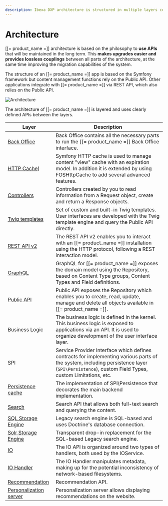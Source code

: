 ```yaml
---
description: Ibexa DXP architecture is structured in multiple layers connected by APIs.
---
```


# Architecture

[[= product_name =]] architecture is based on the philosophy to **use APIs** that will be maintained in the long term. This **makes upgrades easier and provides lossless couplings** between all parts of the architecture, at the same time improving the migration capabilities of the system.

The structure of an [[= product_name =]] app is based on the Symfony framework
but content management functions rely on the Public API.
Other applications integrate with [[= product_name =]] via REST API, which also relies on the Public API.

![Architecture](architecture.png "Architecture")

The architecture of [[= product_name =]] is layered and uses clearly defined APIs between the layers.

| Layer                                               | Description                                                                                                                                                                                    |
|-----------------------------------------------------|------------------------------------------------------------------------------------------------------------------------------------------------------------------------------------------------|
| [Back Office](back_office_configuration.md)         | Back Office contains all the necessary parts to run the [[= product_name =]] Back Office interface.                                                                                            |
| [HTTP Cache](http_cache.md))                        | Symfony HTTP cache is used to manage content "view" cache with an expiration model. In addition it is extended by using FOSHttpCache to add several advanced features.                         |
| [Controllers](controllers.md)                       | Controllers created by you to read information from a Request object, create and return a Response objects.                                                                                    |
| [Twig templates](twig_function_reference.md)        | Set of custom and built-in Twig templates. User interfaces are developed with the Twig template engine and query the Public API directly.                                                      |
| [REST API v2](rest_api_usage.md)                    | The REST API v2 enables you to interact with an [[= product_name =]] installation using the HTTP protocol, following a REST interaction model.                                                 |
| [GraphQL](graphql.md)                               | GraphQL for [[= product_name =]] exposes the domain model using the Repository, based on Content Type groups, Content Types and Field definitions.                                             |
| [Public API](php_api.md)                            | Public API exposes the Repository which enables you to create, read, update, manage and delete all objects available in [[= product_name =]].                                                  |
| Business Logic                                      | The business logic is defined in the kernel. This business logic is exposed to applications via an API. It is used to organize development of the user interface layer.                        |
| SPI                                                 | Service Provider Interface which defines contracts for implementing various parts of the system, including persistence layer (`SPI\Persistence`), custom Field Types, custom Limitations, etc. |
| [Persistence cache](persistence_cache.md)           | The implementation of SPI\Persistence that decorates the main backend implementation.                                                                                                          |
| [Search](search.md)                                 | Search API that allows both full-text search and querying the content.                                                                                                                         |
| [SQL Storage Engine](legacy_search_overview.md)     | Legacy search engine is SQL-based and uses Doctrine's database connection.                                                                                                                     |
| [Solr Storage Engine](solr_overview.md)             | Transparent drop-in replacement for the SQL-based Legacy search engine.                                                                                                                        |
| [IO](file_management.md#native-io-handler)          | The IO API is organized around two types of handlers, both used by the IOService.                                                                                                              |
| [IO Handler](clustering.md#dfs-io-handler)          | The IO Handler manipulates metadata, making up for the potential inconsistency of network-based filesystems.                                                                                   |
| [Recommendation](enable_personalization.md)         | Recommendation API.                                                                                                                                                                            |
| [Personalization server](enable_personalization.md) | Personalization server allows displaying recommendations on the website.                                                                                                                       |
